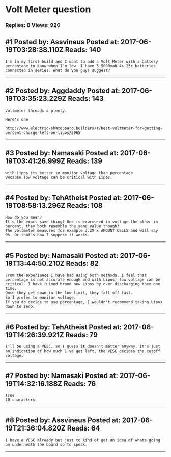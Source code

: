 # Volt Meter question

### Replies: 8 Views: 920

## \#1 Posted by: Assvineus Posted at: 2017-06-19T03:28:38.110Z Reads: 140

```
I'm in my first build and I want to add a Volt Meter with a battery percentage to know when I'm low. I have 3 5000mah 4s 25c batteries connected in series. What do you guys suggest?
```

---
## \#2 Posted by: Aggdaddy Posted at: 2017-06-19T03:35:23.229Z Reads: 143

```
Voltmeter threads a plenty.

Here's one

http://www.electric-skateboard.builders/t/best-voltmeter-for-getting-percent-charge-left-on-lipos/5965
```

---
## \#3 Posted by: Namasaki Posted at: 2017-06-19T03:41:26.999Z Reads: 139

```
with Lipos its better to monitor voltage than percentage.
Because low voltage can be critical with Lipos.
```

---
## \#4 Posted by: TehAtheist Posted at: 2017-06-19T08:58:13.296Z Reads: 108

```
How do you mean?
It's the exact same thing? One is expressed in voltage the other in percent, they both resemble the same value though?
The voltmeter measures for example 3.2V x AMOUNT CELLS and will say 0%. Or that's how I suppose it works.
```

---
## \#5 Posted by: Namasaki Posted at: 2017-06-19T13:44:50.210Z Reads: 82

```
From the experience I have had using both methods, I feel that percentage is not accurate enough and with Lipos, low voltage can be critical. I have ruined brand new Lipos by over discharging them one time. 
Once they get down to the low limit, they fall off fast. 
So I prefer to monitor voltage. 
If you do decide to use percentage, I wouldn't recommend taking Lipos down to zero.
```

---
## \#6 Posted by: TehAtheist Posted at: 2017-06-19T14:26:39.921Z Reads: 79

```
I'll be using a VESC, so I guess it doesn't matter anyway. It's just an indication of how much I've got left, the VESC decides the cutoff voltage.
```

---
## \#7 Posted by: Namasaki Posted at: 2017-06-19T14:32:16.188Z Reads: 76

```
True
10 characters
```

---
## \#8 Posted by: Assvineus Posted at: 2017-06-19T21:36:04.820Z Reads: 64

```
I have a VESC already but just to kind of get an idea of whats going on underneath the board so to speak.
```

---
